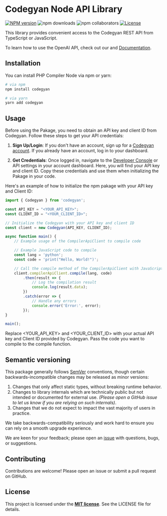 # Codegyan Node API Library

[![NPM version](https://img.shields.io/npm/v/codegyan)](https://npmjs.org/package/codegyan)
![npm downloads](https://img.shields.io/npm/dt/codegyan)
![npm collaborators](https://img.shields.io/npm/collaborators/codegyan)
[![License](https://img.shields.io/badge/license-MIT-blue.svg)](LICENSE.md)


This library provides convenient access to the Codegyan REST API from TypeScript or JavaScript.

To learn how to use the OpenAI API, check out our and [Documentation](https://developer.codegyan.in/docs).

## Installation

You can install PHP Compiler Node via npm or yarn:

```bash
# via npm
npm install codegyan

# via yarn
yarn add codegyan
```

## Usage
Before using the Pakage, you need to obtain an API key and client ID from Codegyan. Follow these steps to get your API credentials:

1. **Sign Up/Login**: If you don't have an account, sign up for a [Codegyan account](https://codegyan.in/account/signup.php). If you already have an account, log in to your dashboard.

2. **Get Credentials**: Once logged in, navigate to the [Developer Console](https://developer.codegyan.in/) or API settings in your account dashboard. Here, you will find your API key and client ID. Copy these credentials and use them when initializing the Pakage in your code.

Here's an example of how to initialize the npm pakage with your API key and Client ID:

```js
import { Codegyan } from 'codegyan';

const API_KEY = "<YOUR_API_KEY>";
const CLIENT_ID = "<YOUR_CLIENT_ID>";

// Initialize the Codegyan with your API key and client ID
const client = new Codegyan(API_KEY, CLIENT_ID);

async function main() {
    // Example usage of the CompilerApiClient to compile code

    // Example JavaScript code to compile
    const lang = 'python';
    const code = 'print("Hello, World!")';

    // Call the compile method of the CompilerApiClient with JavaScript as the language
    client.compilerApiClient.compile(lang, code)
        .then(result => {
            // Log the compilation result
            console.log(result.data);
        })
        .catch(error => {
            // Handle any errors
            console.error('Error:', error);
        });
}

main();
```

Replace <YOUR_API_KEY> and <YOUR_CLIENT_ID> with your actual API key and Client ID provided by Codegyan. Pass the code you want to compile to the compile function.

## Semantic versioning

This package generally follows [SemVer](https://semver.org/spec/v2.0.0.html) conventions, though certain backwards-incompatible changes may be released as minor versions:

1. Changes that only affect static types, without breaking runtime behavior.
2. Changes to library internals which are technically public but not intended or documented for external use. _(Please open a GitHub issue to let us know if you are relying on such internals)_.
3. Changes that we do not expect to impact the vast majority of users in practice.

We take backwards-compatibility seriously and work hard to ensure you can rely on a smooth upgrade experience.

We are keen for your feedback; please open an [issue](https://www.github.com/codegyan/codegyan-node/issues) with questions, bugs, or suggestions.


## Contributing
Contributions are welcome! Please open an issue or submit a pull request on GitHub.

## License
This project is licensed under the **[MIT license](https://opensource.org/licenses/MIT)**. See the LICENSE file for details.

